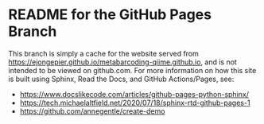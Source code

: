 # README for the GitHub Pages Branch
This branch is simply a cache for the website served from https://ejongepier.github.io/metabarcoding-qiime.github.io,
and is  not intended to be viewed on github.com.
For more information on how this site is built using Sphinx, Read the Docs, and GitHub Actions/Pages, see:
 * https://www.docslikecode.com/articles/github-pages-python-sphinx/
 * https://tech.michaelaltfield.net/2020/07/18/sphinx-rtd-github-pages-1
 * https://github.com/annegentle/create-demo
